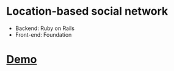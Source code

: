 # Location-based social network
* Backend: Ruby on Rails
* Front-end: Foundation

# [Demo](http://cheersee.herokuapp.com)
